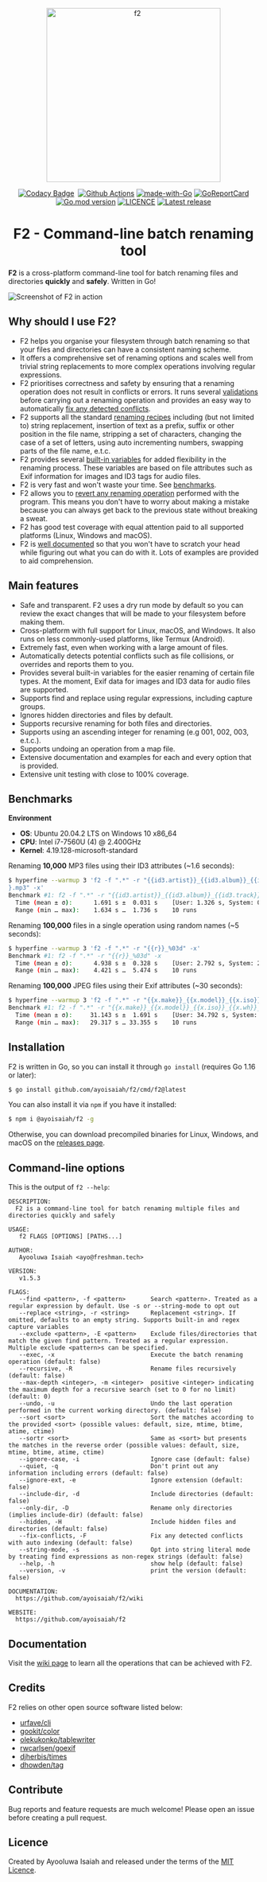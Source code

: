 <p align="center">
   <img src="https://ik.imagekit.io/turnupdev/f2_logo_02eDMiVt7.png" width="350" height="350" alt="f2">
</p>

<p align="center">
   <a href="https://www.codacy.com/manual/ayoisaiah/f2?utm_source=github.com&amp;utm_medium=referral&amp;utm_content=ayoisaiah/f2&amp;utm_campaign=Badge_Grade"><img src="https://api.codacy.com/project/badge/Grade/7136493cf477467387381890cb25dc9e" alt="Codacy Badge"></a>
   <a href="http://makeapullrequest.com"><img src="https://img.shields.io/badge/PRs-welcome-brightgreen.svg?style=flat" alt=""></a>
   <a href="https://github.com/ayoisaiah/F2/actions"><img src="https://github.com/ayoisaiah/F2/actions/workflows/test.yml/badge.svg" alt="Github Actions"></a>
   <a href="https://golang.org"><img src="https://img.shields.io/badge/Made%20with-Go-1f425f.svg" alt="made-with-Go"></a>
   <a href="https://goreportcard.com/report/github.com/ayoisaiah/f2"><img src="https://goreportcard.com/badge/github.com/ayoisaiah/f2" alt="GoReportCard"></a>
   <a href="https://github.com/ayoisaiah/f2"><img src="https://img.shields.io/github/go-mod/go-version/ayoisaiah/f2.svg" alt="Go.mod version"></a>
   <a href="https://github.com/ayoisaiah/f2/blob/master/LICENCE"><img src="https://img.shields.io/github/license/ayoisaiah/f2.svg" alt="LICENCE"></a>
   <a href="https://github.com/ayoisaiah/f2/releases/"><img src="https://img.shields.io/github/release/ayoisaiah/f2.svg" alt="Latest release"></a>
</p>

<h1 align="center">F2 - Command-line batch renaming tool</h1>

**F2** is a cross-platform command-line tool for batch renaming files and directories **quickly** and **safely**. Written in Go!

<img src="https://ik.imagekit.io/turnupdev/f2_EsdXrHHKt.png?tr:q-100" alt="Screenshot of F2 in action">

## Why should I use F2?

- F2 helps you organise your filesystem through batch renaming so that your files and directories can have a consistent naming scheme.
- It offers a comprehensive set of renaming options and scales well from trivial string replacements to more complex operations involving regular expressions.
- F2 prioritises correctness and safety by ensuring that a renaming operation does not result in conflicts or errors. It runs several [validations](https://github.com/ayoisaiah/f2/wiki/Validation-and-conflict-detection) before carrying out a renaming operation and provides an easy way to automatically [fix any detected conflicts](https://github.com/ayoisaiah/f2/wiki/Validation-and-conflict-detection#auto-fixing-conflicts).
- F2 supports all the standard [renaming recipes](https://github.com/ayoisaiah/f2/wiki/Renaming-Recipes) including (but not limited to) string replacement, insertion of text as a prefix, suffix or other position in the file name, stripping a set of characters, changing the case of a set of letters, using auto incrementing numbers, swapping parts of the file name, e.t.c.
- F2 provides several [built-in variables](https://github.com/ayoisaiah/f2/wiki/Built-in-variables) for added flexibility in the renaming process. These variables are based on file attributes such as Exif information for images and ID3 tags for audio files.
- F2 is very fast and won't waste your time. See [benchmarks](#benchmarks).
- F2 allows you to [revert any renaming operation](https://github.com/ayoisaiah/f2/wiki/Undoing-a-renaming-operation) performed with the program. This means you don't have to worry about making a mistake because you can always get back to the previous state without breaking a sweat.
- F2 has good test coverage with equal attention paid to all supported platforms (Linux, Windows and macOS).
- F2 is [well documented](https://github.com/ayoisaiah/f2/wiki) so that you won't have to scratch your head while figuring out what you can do with it. Lots of examples are provided to aid comprehension.

## Main features

- Safe and transparent. F2 uses a dry run mode by default so you can review the exact changes that will be made to your filesystem before making them.
- Cross-platform with full support for Linux, macOS, and Windows. It also runs on less commonly-used platforms, like Termux (Android).
- Extremely fast, even when working with a large amount of files.
- Automatically detects potential conflicts such as file collisions, or overrides and reports them to you.
- Provides several built-in variables for the easier renaming of certain file types. At the moment, Exif data for images and ID3 data for audio files are supported.
- Supports find and replace using regular expressions, including capture groups.
- Ignores hidden directories and files by default.
- Supports recursive renaming for both files and directories.
- Supports using an ascending integer for renaming (e.g 001, 002, 003, e.t.c.).
- Supports undoing an operation from a map file.
- Extensive documentation and examples for each and every option that is provided.
- Extensive unit testing with close to 100% coverage.

## Benchmarks

**Environment**
- **OS**: Ubuntu 20.04.2 LTS on Windows 10 x86_64
- **CPU**: Intel i7-7560U (4) @ 2.400GHz
- **Kernel**:  4.19.128-microsoft-standard

Renaming **10,000** MP3 files using their ID3 attributes (~1.6 seconds):

```bash
$ hyperfine --warmup 3 'f2 -f ".*" -r "{{id3.artist}}_{{id3.album}}_{{id3.track}}_{{r}
}.mp3" -x'
Benchmark #1: f2 -f ".*" -r "{{id3.artist}}_{{id3.album}}_{{id3.track}}_{{r}}.mp3" -x
  Time (mean ± σ):      1.691 s ±  0.031 s    [User: 1.326 s, System: 0.744 s]
  Range (min … max):    1.634 s …  1.736 s    10 runs
```

Renaming **100,000** files in a single operation using random names (~5 seconds):

```bash
$ hyperfine --warmup 3 'f2 -f ".*" -r "{{r}}_%03d" -x'
Benchmark #1: f2 -f ".*" -r "{{r}}_%03d" -x
  Time (mean ± σ):      4.938 s ±  0.328 s    [User: 2.792 s, System: 2.770 s]
  Range (min … max):    4.421 s …  5.474 s    10 runs
```

Renaming **100,000** JPEG files using their Exif attributes (~30 seconds):

```bash
$ hyperfine --warmup 3 'f2 -f ".*" -r "{{x.make}}_{{x.model}}_{{x.iso}}_{{x.wh}}_{{r}}_%03d.jpg" -x'
Benchmark #1: f2 -f ".*" -r "{{x.make}}_{{x.model}}_{{x.iso}}_{{x.wh}}_{{r}}_%03d.jpg" -x
  Time (mean ± σ):     31.143 s ±  1.691 s    [User: 34.792 s, System: 4.779 s]
  Range (min … max):   29.317 s … 33.355 s    10 runs
```

## Installation

F2 is written in Go, so you can install it through `go install` (requires Go 1.16 or
later):

```bash
$ go install github.com/ayoisaiah/f2/cmd/f2@latest
```

You can also install it via `npm` if you have it installed:

```bash
$ npm i @ayoisaiah/f2 -g
```

Otherwise, you can download precompiled binaries for Linux, Windows, and macOS on the [releases page](https://github.com/ayoisaiah/f2/releases).

## Command-line options

This is the output of `f2 --help`:

```plaintext
DESCRIPTION:
  F2 is a command-line tool for batch renaming multiple files and directories quickly and safely

USAGE:
   f2 FLAGS [OPTIONS] [PATHS...]

AUTHOR:
   Ayooluwa Isaiah <ayo@freshman.tech>

VERSION:
   v1.5.3

FLAGS:
   --find <pattern>, -f <pattern>       Search <pattern>. Treated as a regular expression by default. Use -s or --string-mode to opt out
   --replace <string>, -r <string>      Replacement <string>. If omitted, defaults to an empty string. Supports built-in and regex capture variables
   --exclude <pattern>, -E <pattern>    Exclude files/directories that match the given find pattern. Treated as a regular expression. Multiple exclude <pattern>s can be specified.
   --exec, -x                           Execute the batch renaming operation (default: false)
   --recursive, -R                      Rename files recursively (default: false)
   --max-depth <integer>, -m <integer>  positive <integer> indicating the maximum depth for a recursive search (set to 0 for no limit) (default: 0)
   --undo, -u                           Undo the last operation performed in the current working directory. (default: false)
   --sort <sort>                        Sort the matches according to the provided <sort> (possible values: default, size, mtime, btime, atime, ctime)
   --sortr <sort>                       Same as <sort> but presents the matches in the reverse order (possible values: default, size, mtime, btime, atime, ctime)
   --ignore-case, -i                    Ignore case (default: false)
   --quiet, -q                          Don't print out any information including errors (default: false)
   --ignore-ext, -e                     Ignore extension (default: false)
   --include-dir, -d                    Include directories (default: false)
   --only-dir, -D                       Rename only directories (implies include-dir) (default: false)
   --hidden, -H                         Include hidden files and directories (default: false)
   --fix-conflicts, -F                  Fix any detected conflicts with auto indexing (default: false)
   --string-mode, -s                    Opt into string literal mode by treating find expressions as non-regex strings (default: false)
   --help, -h                           show help (default: false)
   --version, -v                        print the version (default: false)

DOCUMENTATION:
  https://github.com/ayoisaiah/f2/wiki

WEBSITE:
  https://github.com/ayoisaiah/f2
```

## Documentation

Visit the [wiki page](https://github.com/ayoisaiah/f2/wiki) to learn all the
operations that can be achieved with F2.

## Credits

F2 relies on other open source software listed below:

- [urfave/cli](https://github.com/urfave/cli)
- [gookit/color](https://github.com/gookit/color)
- [olekukonko/tablewriter](https://github.com/olekukonko/tablewriter)
- [rwcarlsen/goexif](https://github.com/rwcarlsen/goexif)
- [djherbis/times](https://github.com/djherbis/times)
- [dhowden/tag](https://github.com/dhowden/tag)

## Contribute

Bug reports and feature requests are much welcome! Please open an issue before creating a pull request.

## Licence

Created by Ayooluwa Isaiah and released under the terms of the [MIT Licence](http://opensource.org/licenses/MIT).
